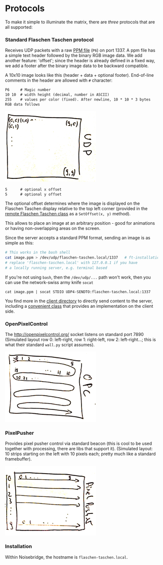 Protocols
=========

To make it simple to illuminate the matrix, there are _three_ protocols that
are all supported:

### Standard Flaschen Taschen protocol

Receives UDP packets with a raw [PPM file][ppm] (`P6`) on port 1337.
A ppm file has a simple text header followed by the binary RGB image data.
We add another feature: 'offset'; since the header is already defined in a
fixed way, we add a footer after the binary image data to be backward compatible.

A 10x10 image looks like this (header + data + optional footer). End-of-line
comments in the header are allowed with `#` character:

```
P6     # Magic number
10 10  # width height (decimal, number in ASCII)
255    # values per color (fixed). After newline, 10 * 10 * 3 bytes RGB data follows
```
![](../img/udp.png)<br/>
```
5      # optional x offset
5      # optional y offset
```

The optional offset determines where the image is displayed on the
Flaschen Taschen display relative to the top left corner (provided in the
[remote Flaschen Taschen class][remote-ft] as a `SetOffset(x, y)` method).

This allows to place an image at an arbitrary position - good for animations
or having non-overlapping areas on the screen.

Since the server accepts a standard PPM format, sending an image is as
simple as this:

```bash
# This works in the bash shell
cat image.ppm > /dev/udp/flaschen-taschen.local/1337   # ft-installation
# replace 'flaschen-taschen.local' with 127.0.0.1 if you have
# a locally running server, e.g. terminal based
```

If you're not using `bash`, then the `/dev/udp/...` path won't work, then
you can use the network-swiss army knife `socat`
```
cat image.ppm | socat STDIO UDP4-SENDTO:flaschen-taschen.local:1337
```

You find more in the [client directory](../client) to directly send
content to the server, including a [convenient class][remote-ft] that provides
an implementation on the client side.

### OpenPixelControl

The http://openpixelcontrol.org/ socket listens on standard port 7890
(Simulated layout row 0: left-right, row 1: right-left, row 2: left-right...;
this is what their standard `wall.py` script assumes).

![](../img/opc.png)

### PixelPusher

Provides pixel pusher control via standard beacon (this is cool to be used
together with processing, there are libs that support it).
(Simulated layout: 10 strips starting on the left with 10 pixels each;
pretty much like a standard framebuffer).

![](../img/pixelpusher.png)

### Installation
Within Noisebridge, the hostname is `flaschen-taschen.local`.

[ppm]: http://netpbm.sourceforge.net/doc/ppm.html
[remote-ft]: ../client/udp-flaschen-taschen.h
